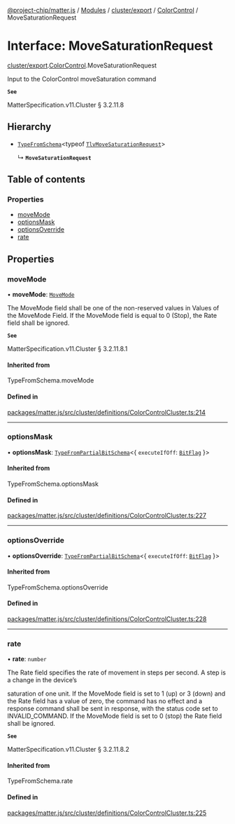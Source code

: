 [@project-chip/matter.js](../README.md) / [Modules](../modules.md) / [cluster/export](../modules/cluster_export.md) / [ColorControl](../modules/cluster_export.ColorControl.md) / MoveSaturationRequest

# Interface: MoveSaturationRequest

[cluster/export](../modules/cluster_export.md).[ColorControl](../modules/cluster_export.ColorControl.md).MoveSaturationRequest

Input to the ColorControl moveSaturation command

**`See`**

MatterSpecification.v11.Cluster § 3.2.11.8

## Hierarchy

- [`TypeFromSchema`](../modules/tlv_export.md#typefromschema)\<typeof [`TlvMoveSaturationRequest`](../modules/cluster_export.ColorControl.md#tlvmovesaturationrequest)\>

  ↳ **`MoveSaturationRequest`**

## Table of contents

### Properties

- [moveMode](cluster_export.ColorControl.MoveSaturationRequest.md#movemode)
- [optionsMask](cluster_export.ColorControl.MoveSaturationRequest.md#optionsmask)
- [optionsOverride](cluster_export.ColorControl.MoveSaturationRequest.md#optionsoverride)
- [rate](cluster_export.ColorControl.MoveSaturationRequest.md#rate)

## Properties

### moveMode

• **moveMode**: [`MoveMode`](../enums/cluster_export.ColorControl.MoveMode.md)

The MoveMode field shall be one of the non-reserved values in Values of the MoveMode Field. If the MoveMode
field is equal to 0 (Stop), the Rate field shall be ignored.

**`See`**

MatterSpecification.v11.Cluster § 3.2.11.8.1

#### Inherited from

TypeFromSchema.moveMode

#### Defined in

[packages/matter.js/src/cluster/definitions/ColorControlCluster.ts:214](https://github.com/project-chip/matter.js/blob/558e12c94a201592c28c7bc0743705360b3e5ca6/packages/matter.js/src/cluster/definitions/ColorControlCluster.ts#L214)

___

### optionsMask

• **optionsMask**: [`TypeFromPartialBitSchema`](../modules/schema_export.md#typefrompartialbitschema)\<\{ `executeIfOff`: [`BitFlag`](../modules/schema_export.md#bitflag)  }\>

#### Inherited from

TypeFromSchema.optionsMask

#### Defined in

[packages/matter.js/src/cluster/definitions/ColorControlCluster.ts:227](https://github.com/project-chip/matter.js/blob/558e12c94a201592c28c7bc0743705360b3e5ca6/packages/matter.js/src/cluster/definitions/ColorControlCluster.ts#L227)

___

### optionsOverride

• **optionsOverride**: [`TypeFromPartialBitSchema`](../modules/schema_export.md#typefrompartialbitschema)\<\{ `executeIfOff`: [`BitFlag`](../modules/schema_export.md#bitflag)  }\>

#### Inherited from

TypeFromSchema.optionsOverride

#### Defined in

[packages/matter.js/src/cluster/definitions/ColorControlCluster.ts:228](https://github.com/project-chip/matter.js/blob/558e12c94a201592c28c7bc0743705360b3e5ca6/packages/matter.js/src/cluster/definitions/ColorControlCluster.ts#L228)

___

### rate

• **rate**: `number`

The Rate field specifies the rate of movement in steps per second. A step is a change in the device’s

saturation of one unit. If the MoveMode field is set to 1 (up) or 3 (down) and the Rate field has a value of
zero, the command has no effect and a response command shall be sent in response, with the status code set
to INVALID_COMMAND. If the MoveMode field is set to 0 (stop) the Rate field shall be ignored.

**`See`**

MatterSpecification.v11.Cluster § 3.2.11.8.2

#### Inherited from

TypeFromSchema.rate

#### Defined in

[packages/matter.js/src/cluster/definitions/ColorControlCluster.ts:225](https://github.com/project-chip/matter.js/blob/558e12c94a201592c28c7bc0743705360b3e5ca6/packages/matter.js/src/cluster/definitions/ColorControlCluster.ts#L225)
